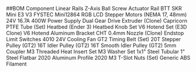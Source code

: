 ##BOM
Component
Linear Rails
Z-Axis Ball Screw Actuator Rail
BTT SKR Mini E3 V3
FYSTEC Mini12864 RGB LCD
Stepper Motors (NEMA 17, 48mm)
24V 16.7A 400W Power Supply
Dual Gear Drive Extruder (Clone)
Capricorn PTFE Tube (Set)
Heatbed (Ender 3)
Heatbed Knob Set
V6 Hotend Set (E3D Clone)
V6 Hotend Aluminum Bracket
CHT 0.4mm Nozzle (Clone)
Endstop Limit Switches
4010 24V Cooling Fan
GT2 Timing Belt (Set)
20T Stepper Pulley (GT2)
16T Idler Pulley (GT2)
16T Smooth Idler Pulley (GT2)
5mm Coupler
M3 Threaded Heat Insert Set
M3 Washer Set
1x1" Steel Tubular
1" Steel Flatbar
2020 Aluminum Profile
2020 M3 T-Slot Nuts (Set)
Generic ABS Filament
